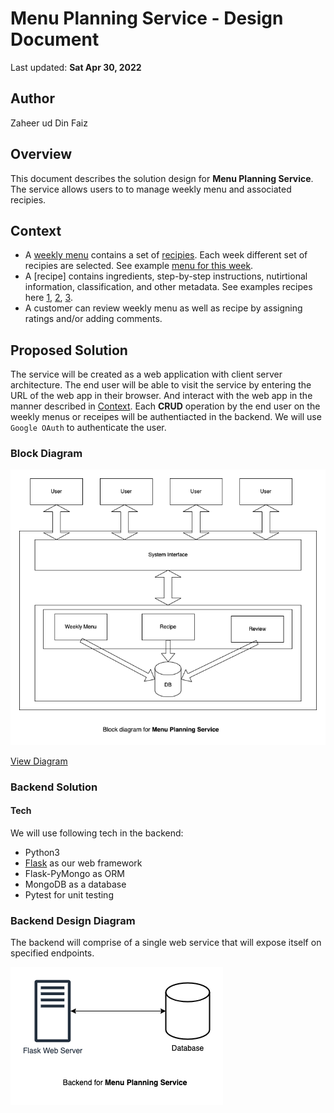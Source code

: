 # Menu Planning Service - Design Document

Last updated: **Sat Apr 30, 2022**

## Author

Zaheer ud Din Faiz

## Overview

This document describes the solution design for **Menu Planning Service**. The service allows users to to manage weekly menu and associated recipies.

## Context

- A [weekly menu] contains a set of [recipies]. Each week different set of recipies are selected. See example [menu for this week].
- A [recipe] contains ingredients, step-by-step instructions, nutirtional information, classification, and other metadata. See examples recipes here [1], [2], [3].
- A customer can review weekly menu as well as recipe by assigning ratings and/or adding comments.

## Proposed Solution

The service will be created as a web application with client server architecture. The end user will be able to visit the service by entering the URL of the web app in their browser. And interact with the web app in the manner described in [Context](#context). Each **CRUD** operation by the end user on the weekly menus or receipes will be authentiacted in the backend. We will use `Google OAuth` to authenticate the user.

### Block Diagram

![Menu Planning Service Block Diagram](assets/img/Block%20Diagram.png)

[View Diagram](https://drive.google.com/file/d/1Oz7QjW38iEYpgBt-vrGtf3aP7NoCHy_J/view?usp=sharing)

### Backend Solution

#### Tech

We will use following tech in the backend:

- Python3
- [Flask] as our web framework
- Flask-PyMongo as ORM
- MongoDB as a database
- Pytest for unit testing

### Backend Design Diagram

The backend will comprise of a single web service that will expose itself on specified endpoints.

![Menu Planning Service Backend Design Diagram](/assets/img/Backend%20Design.png)

[Flask]: <https://flask.palletsprojects.com/en/2.1.x/>
[weekly menu]: <https://www.hellofresh.com.au/plans/>
[recipies]: <https://www.hellofresh.com.au/recipes/>
[menu for this week]: <https://www.hellofresh.com.au/plans/>
[1]: <https://www.hellofresh.com.au/recipes/southeast-asian-chicken-coconut-soup-5fa9c26209c8db59115d3f4f>
[2]: <https://www.hellofresh.com.au/recipes/saucy-coconut-chicken-noodles-5f9b3c7198ecf4455b27d94d>
[3]: <https://www.hellofresh.com.au/recipes/dukkah-roasted-sweet-potato-5f9b43847aacaa50f037d858>
